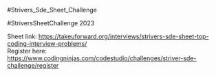 #Strivers_Sde_Sheet_Challenge

#StriversSheetChallenge 2023

Sheet link: https://takeuforward.org/interviews/strivers-sde-sheet-top-coding-interview-problems/  
Register here: https://www.codingninjas.com/codestudio/challenges/striver-sde-challenge/register
